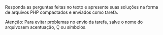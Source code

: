 Responda as perguntas feitas no texto e apresente suas soluções na forma de arquivos PHP compactados e enviados como tarefa.

Atenção: Para evitar problemas no envio da tarefa, salve o nome do arquivosem acentuação, Ç ou símbolos.
